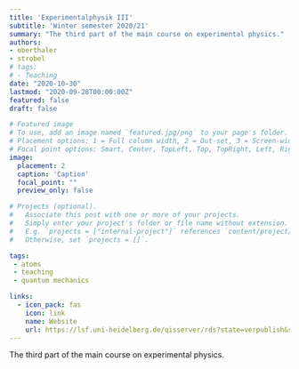 ```yaml
---
title: 'Experimentalphysik III'
subtitle: 'Winter semester 2020/21'
summary: "The third part of the main course on experimental physics."
authors:
- oberthaler
- strobel
# tags:
# - Teaching
date: "2020-10-30"
lastmod: "2020-09-28T00:00:00Z"
featured: false
draft: false

# Featured image
# To use, add an image named `featured.jpg/png` to your page's folder.
# Placement options: 1 = Full column width, 2 = Out-set, 3 = Screen-width
# Focal point options: Smart, Center, TopLeft, Top, TopRight, Left, Right, BottomLeft, Bottom, BottomRight
image:
  placement: 2
  caption: 'Caption'
  focal_point: ""
  preview_only: false

# Projects (optional).
#   Associate this post with one or more of your projects.
#   Simply enter your project's folder or file name without extension.
#   E.g. `projects = ["internal-project"]` references `content/project/deep-learning/index.md`.
#   Otherwise, set `projects = []`.

tags:
 - atoms
 - teaching
 - quantum mechanics

links:
  - icon_pack: fas
    icon: link
    name: Website
    url: https://lsf.uni-heidelberg.de/qisserver/rds?state=verpublish&status=init&vmfile=no&publishid=327846&moduleCall=webInfo&publishConfFile=webInfo&publishSubDir=veranstaltung
---
```


The third part of the main course on experimental physics.
